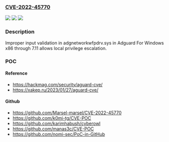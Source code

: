 ### [CVE-2022-45770](https://cve.mitre.org/cgi-bin/cvename.cgi?name=CVE-2022-45770)
![](https://img.shields.io/static/v1?label=Product&message=n%2Fa&color=blue)
![](https://img.shields.io/static/v1?label=Version&message=n%2Fa&color=blue)
![](https://img.shields.io/static/v1?label=Vulnerability&message=n%2Fa&color=brighgreen)

### Description

Improper input validation in adgnetworkwfpdrv.sys in Adguard For Windows x86 through 7.11 allows local privilege escalation.

### POC

#### Reference
- https://hackmag.com/security/aguard-cve/
- https://xakep.ru/2023/01/27/aguard-cve/

#### Github
- https://github.com/Marsel-marsel/CVE-2022-45770
- https://github.com/k0mi-tg/CVE-POC
- https://github.com/karimhabush/cyberowl
- https://github.com/manas3c/CVE-POC
- https://github.com/nomi-sec/PoC-in-GitHub


